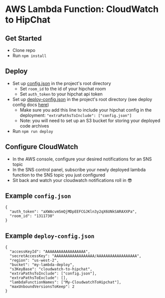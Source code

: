 # AWS Lambda Function: CloudWatch to HipChat
## Get Started
- Clone repo
- Run `npm install`

## Deploy
- Set up [config.json](#markdown-header-Example-configjson) in the project's root directory
    - Set `room_id` to the id of your hipchat room
    - Set `auth_token` to your hipchat api token
- Set up [deploy-config.json](#markdown-header-Example-deploy-configjson) in the project's root directory (see deploy config docs [here](https://github.com/colinmathews/deploy-lambda#api))
    - Make sure you add this line to include your hipchat config in the deployment: `"extraPathsToInclude": ["config.json"]`
    - Note: you will need to set up an S3 bucket for storing your deployed code archives
- Run `npm run deploy`

## Configure CloudWatch
- In the AWS console, configure your desired notifications for an SNS topic
- In the SNS control panel, subscribe your newly deployed lambda function to the SNS topic you just configured
- Sit back and watch your cloudwatch notifications roll in 😎

## Example `config.json`
```
{
  "auth_token": "aXWAcvmSmQjMDpEEFCGJKln3y2qX6UNkSARAXXPa",
  "room_id": "1311730"
}
```

## Example `deploy-config.json`
```
{
  "accessKeyId": "AAAAAAAAAAAAAAAAAA",
  "secretAccessKey": "AAAAAAAAAAAAAAAAAA/AAAAAAAAAAAAAAAAAA",
  "region": "us-west-2",
  "bucket": "my-lambda-deploy",
  "s3KeyBase": "cloudwatch-to-hipchat",
  "extraPathsToInclude": ["config.json"],
  "extraPathsToExclude": [],
  "lambdaFunctionNames": ["My-CloudwatchToHipchat"],
  "maxUnboundVersionsToKeep": 2
}
```
